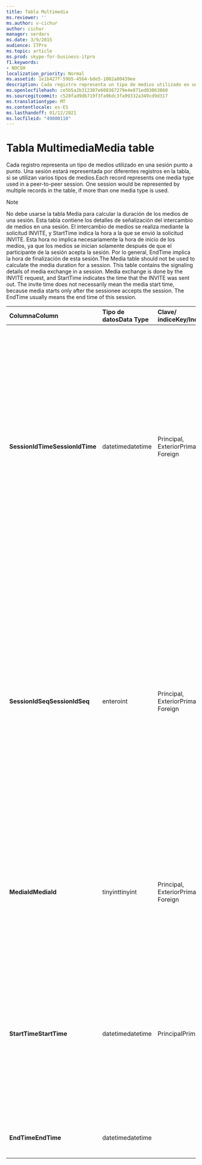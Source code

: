 ```yaml
---
title: Tabla Multimedia
ms.reviewer: ''
ms.author: v-cichur
author: cichur
manager: serdars
ms.date: 3/9/2015
audience: ITPro
ms.topic: article
ms.prod: skype-for-business-itpro
f1.keywords:
- NOCSH
localization_priority: Normal
ms.assetid: 1e1b427f-59b5-4564-bde5-1002a80439ee
description: Cada registro representa un tipo de medios utilizado en una sesión punto a punto. Una sesión estará representada por diferentes registros en la tabla, si se utilizan varios tipos de medios.
ms.openlocfilehash: ce5b5a2b312307e608367279e4e871ed03063860
ms.sourcegitcommit: c528fad9db719f3fa96dc3fa99332a349cd9d317
ms.translationtype: MT
ms.contentlocale: es-ES
ms.lasthandoff: 01/12/2021
ms.locfileid: "49800110"
---
```

# <a name="media-table"></a><span data-ttu-id="099a3-104">Tabla Multimedia</span><span class="sxs-lookup"><span data-stu-id="099a3-104">Media table</span></span>
 
<span data-ttu-id="099a3-p102">Cada registro representa un tipo de medios utilizado en una sesión punto a punto. Una sesión estará representada por diferentes registros en la tabla, si se utilizan varios tipos de medios.</span><span class="sxs-lookup"><span data-stu-id="099a3-p102">Each record represents one media type used in a peer-to-peer session. One session would be represented by multiple records in the table, if more than one media type is used.</span></span>
  
> [!NOTE]
> <span data-ttu-id="099a3-p103">No debe usarse la tabla Media para calcular la duración de los medios de una sesión. Esta tabla contiene los detalles de señalización del intercambio de medios en una sesión. El intercambio de medios se realiza mediante la solicitud INVITE, y StartTime indica la hora a la que se envió la solicitud INVITE. Esta hora no implica necesariamente la hora de inicio de los medios, ya que los medios se inician solamente después de que el participante de la sesión acepta la sesión. Por lo general, EndTime implica la hora de finalización de esta sesión.</span><span class="sxs-lookup"><span data-stu-id="099a3-p103">The Media table should not be used to calculate the media duration for a session. This table contains the signaling details of media exchange in a session. Media exchange is done by the INVITE request, and StartTime indicates the time that the INVITE was sent out. The invite time does not necessarily mean the media start time, because media starts only after the sessionee accepts the session. The EndTime usually means the end time of this session.</span></span> 
  
|<span data-ttu-id="099a3-111">**Columna**</span><span class="sxs-lookup"><span data-stu-id="099a3-111">**Column**</span></span>|<span data-ttu-id="099a3-112">**Tipo de datos**</span><span class="sxs-lookup"><span data-stu-id="099a3-112">**Data Type**</span></span>|<span data-ttu-id="099a3-113">**Clave/índice**</span><span class="sxs-lookup"><span data-stu-id="099a3-113">**Key/Index**</span></span>|<span data-ttu-id="099a3-114">**Detalles**</span><span class="sxs-lookup"><span data-stu-id="099a3-114">**Details**</span></span>|
|:-----|:-----|:-----|:-----|
|<span data-ttu-id="099a3-115">**SessionIdTime**</span><span class="sxs-lookup"><span data-stu-id="099a3-115">**SessionIdTime**</span></span> <br/> |<span data-ttu-id="099a3-116">datetime</span><span class="sxs-lookup"><span data-stu-id="099a3-116">datetime</span></span>  <br/> |<span data-ttu-id="099a3-117">Principal, Exterior</span><span class="sxs-lookup"><span data-stu-id="099a3-117">Primary, Foreign</span></span>  <br/> |<span data-ttu-id="099a3-118">Hora de la solicitud de sesión.</span><span class="sxs-lookup"><span data-stu-id="099a3-118">Time of session request.</span></span> <span data-ttu-id="099a3-119">Se usa junto con **SessionIdSeq** para identificar una sesión de manera exclusiva.</span><span class="sxs-lookup"><span data-stu-id="099a3-119">Used in conjunction with **SessionIdSeq** to uniquely identify a session.</span></span> <span data-ttu-id="099a3-120">Consulte la [tabla Cuadros de diálogo en Skype Empresarial Server 2015](dialogs.md) para obtener más información.</span><span class="sxs-lookup"><span data-stu-id="099a3-120">See the [Dialogs table in Skype for Business Server 2015](dialogs.md) for more information.</span></span> <br/> |
|<span data-ttu-id="099a3-121">**SessionIdSeq**</span><span class="sxs-lookup"><span data-stu-id="099a3-121">**SessionIdSeq**</span></span> <br/> |<span data-ttu-id="099a3-122">entero</span><span class="sxs-lookup"><span data-stu-id="099a3-122">int</span></span>  <br/> |<span data-ttu-id="099a3-123">Principal, Exterior</span><span class="sxs-lookup"><span data-stu-id="099a3-123">Primary, Foreign</span></span>  <br/> |<span data-ttu-id="099a3-124">Número del identificador para identificar la sesión.</span><span class="sxs-lookup"><span data-stu-id="099a3-124">ID number to identify the session.</span></span> <span data-ttu-id="099a3-125">Se usa en combinación con **SessionIdTime** para identificar de forma única una sesión.</span><span class="sxs-lookup"><span data-stu-id="099a3-125">Used in conjunction with **SessionIdTime** to uniquely identify a session.</span></span> <span data-ttu-id="099a3-126">Consulte la [tabla Cuadros de diálogo en Skype Empresarial Server 2015](dialogs.md) para obtener más información.</span><span class="sxs-lookup"><span data-stu-id="099a3-126">See the [Dialogs table in Skype for Business Server 2015](dialogs.md) for more information.</span></span> <br/> |
|<span data-ttu-id="099a3-127">**MediaId**</span><span class="sxs-lookup"><span data-stu-id="099a3-127">**MediaId**</span></span> <br/> |<span data-ttu-id="099a3-128">tinyint</span><span class="sxs-lookup"><span data-stu-id="099a3-128">tinyint</span></span>  <br/> |<span data-ttu-id="099a3-129">Principal, Exterior</span><span class="sxs-lookup"><span data-stu-id="099a3-129">Primary, Foreign</span></span>  <br/> |<span data-ttu-id="099a3-130">Número único que identifica este tipo de medios.</span><span class="sxs-lookup"><span data-stu-id="099a3-130">Unique number identifying this media type.</span></span> <span data-ttu-id="099a3-131">Consulta la [tabla MediaList para](medialist.md) obtener más información.</span><span class="sxs-lookup"><span data-stu-id="099a3-131">See the [MediaList table](medialist.md) for more information.</span></span> <br/> |
|<span data-ttu-id="099a3-132">**StartTime**</span><span class="sxs-lookup"><span data-stu-id="099a3-132">**StartTime**</span></span> <br/> |<span data-ttu-id="099a3-133">datetime</span><span class="sxs-lookup"><span data-stu-id="099a3-133">datetime</span></span>  <br/> |<span data-ttu-id="099a3-134">Principal</span><span class="sxs-lookup"><span data-stu-id="099a3-134">Primary</span></span>  <br/> |<span data-ttu-id="099a3-p107">Hora a la que se envió una solicitud de medios, no la hora de inicio real de los medios. **StartTime** incluye el tiempo de establecimiento de la sesión.</span><span class="sxs-lookup"><span data-stu-id="099a3-p107">This is the time that a media request was sent out, not the real media start time. **StartTime** includes the session setup time. </span></span><br/> |
|<span data-ttu-id="099a3-137">**EndTime**</span><span class="sxs-lookup"><span data-stu-id="099a3-137">**EndTime**</span></span> <br/> |<span data-ttu-id="099a3-138">datetime</span><span class="sxs-lookup"><span data-stu-id="099a3-138">datetime</span></span>  <br/> ||<span data-ttu-id="099a3-139">Hora de finalización de la sesión.</span><span class="sxs-lookup"><span data-stu-id="099a3-139">This is the end time of the session.</span></span>  <br/> |
   

